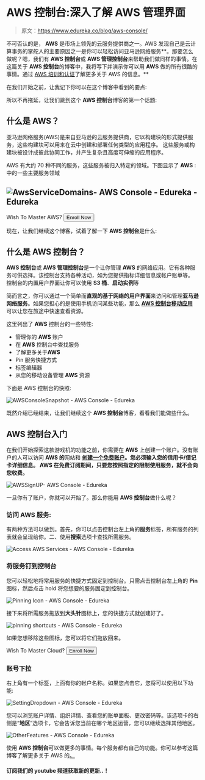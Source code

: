 # AWS 控制台:深入了解 AWS 管理界面

> 原文：<https://www.edureka.co/blog/aws-console/>

不可否认的是， **AWS** 是市场上领先的云服务提供商之一。AWS 发现自己是云计算事务的掌舵人的主要原因之一是你可以轻松访问亚马逊网络服务**。那要怎么做呢？嗯，我们有 **AWS 控制台**或 **AWS 管理控制台**来帮助我们做同样的事情。在这篇关于 **AWS 控制台**的博客中，我将写下并演示你可以用 **AWS** 做的所有很酷的事情。通过 [AWS 培训和认证](https://www.edureka.co/aws-certification-training)了解更多关于 AWS 的信息。**

在我们开始之前，让我记下你可以在这个博客中看到的要点:

所以不再拖延，让我们跳到这个 **AWS 控制台**博客的第一个话题:

## **什么是 AWS？**

亚马逊网络服务(AWS)是来自亚马逊的云服务提供商，它以构建块的形式提供服务，这些构建块可以用来在云中创建和部署任何类型的应用程序。 这些服务或构建块被设计成彼此协同工作，并产生复杂且高度可伸缩的应用程序。

AWS 有大约 70 种不同的服务，这些服务被归入特定的领域。下图显示了 **AWS** : 中的一些主要服务领域

## **![AwsServiceDomains- AWS Console - Edureka - Edureka](img/641aedf79fab82074715333193370e4c.png)**

Wish To Master AWS? [<button>Enroll Now</button>](https://www.edureka.co/cloudcomputing)

现在，让我们继续这个博客，试着了解一下 **AWS 控制台**是什么:

## **什么是 AWS 控制台？**

**AWS 控制台**或 **AWS 管理控制台**是一个让你管理 **AWS** 的网络应用。它有各种服务可供选择。该控制台支持各种活动，如为您提供指标详细信息或帐户账单等。 控制台的内置用户界面让你可以使用 **S3 桶**、**启动实例**等

简而言之，你可以通过一个简单而**直观的基于网络的用户界面**来访问和管理**亚马逊网络服务**。如果您担心的是使用手机访问某些功能，那么 **[AWS 控制台移动应用](http://aws.amazon.com/console/mobile/)** 可以让您在旅途中快速查看资源。

这里列出了 **AWS** 控制台的一些特性:

*   管理你的 **AWS** 账户
*   在 **AWS** 控制台中查找服务
*   了解更多关于**AWS**
*   Pin 服务快捷方式
*   标签编辑器
*   从您的移动设备管理 **AWS** 资源

下面是 AWS 控制台的快照:

![AWSConsoleSnapshot - AWS Console - Edureka](img/d0e71349a1b8e4f762e2efe5921bdf3c.png)

既然介绍已经结束，让我们继续这个 **AWS 控制台**博客，看看我们能做些什么。

## **AWS 控制台入门**

在我们开始探索这款游戏机的功能之前，你需要在 **AWS** 上创建一个账户。没有账户的人可以访问 **AWS 的**网站和 **[创建一个免费账户](https://portal.aws.amazon.com/billing/signup#/start)。您必须输入您的信用卡/借记卡详细信息。 **AWS** 在免费订阅期间，只要您按照指定的限制使用服务，就不会向您收费。**

![AWSSignUP- AWS Console - Edureka](img/00333ca38a5f47ff56dae153e97ff3b0.png)

一旦你有了账户，你就可以开始了。那么你能用 **AWS 控制台**做什么呢？

### **访问 AWS 服务:**

有两种方法可以做到。首先，你可以点击控制台左上角的**服务**标签，所有服务的列表就会呈现给你。二、使用**搜索**选项卡查找所需服务。

![Access AWS Services - AWS Console - Edureka](img/e01477ae0b441318131d54a80f94884d.png)

### **将服务钉到控制台**

您可以轻松地将常用服务的快捷方式固定到控制台。只需点击控制台左上角的 **Pin** 图标，然后点击 hold 将您想要的服务固定到控制台。

![Pinning Icon - AWS Console - Edureka](img/2d98c987b3f9abb50f30958392955d43.png)

接下来将所需服务拖放到**大头针**图标上，您的快捷方式就创建好了。

![pinning shortcuts - AWS Console - Edureka](img/0094cc7aa3dcc08100a24b63ba988016.png)

如果您想移除这些图标，您可以将它们拖放回来。

Wish To Master Cloud? [<button>Enroll Now</button>](https://www.edureka.co/masters-program/cloud-architect-training)

### **账号下拉**

右上角有一个标签，上面有你的帐户名称。如果您点击它，您将可以使用以下功能:

![SettingDropdown - AWS Console - Edureka](img/8320f3efe2ac521238eb7619d165a5de.png)

您可以浏览账户详情、组织详情、查看您的账单面板、更改密码等。该选项卡的右侧是“**地区**”选项卡，它会告诉您当前在哪个地区运营，您可以继续选择其他地区。

![OtherFeatures - AWS Console - Edureka](img/6eaa6e7aaec5c78667b02b932b31b104.png)

使用 **AWS 控制台**可以做更多的事情。每个服务都有自己的功能。你可以参考这篇博客了解更多关于 AWS 的[。](https://www.edureka.co/blog/what-is-aws/)

#### 订阅我们的 youtube 频道获取新的更新..！